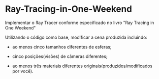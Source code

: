 # Ray-Tracing-in-One-Weekend

Implementar o Ray Tracer conforme especificado no livro "Ray Tracing in One Weekend"

Utilizando o código como base, modificar a cena produzida incluindo: 

 - ao menos cinco tamanhos diferentes de esferas;

 - cinco posições(visões) de câmeras diferentes;

 - ao menos três materiais diferentes originais(produzidos/modificados por você).
